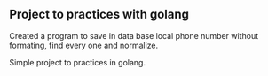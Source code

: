 ## Project to practices with golang

Created a program to save in data base local phone number without formating, find every one and normalize.

Simple project to practices in golang.